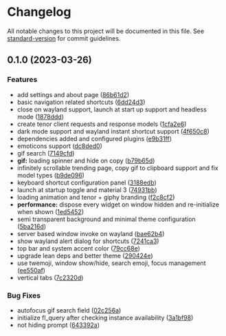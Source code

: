 # Changelog

All notable changes to this project will be documented in this file. See [standard-version](https://github.com/conventional-changelog/standard-version) for commit guidelines.

## 0.1.0 (2023-03-26)


### Features

* add settings and about page ([86b61d2](https://github.com/KRTirtho/flemozi/commit/86b61d2edca9243d58af844c11811f91222a9a98))
* basic navigation related shortcuts ([6dd24d3](https://github.com/KRTirtho/flemozi/commit/6dd24d3b1c7a2fe963d8f821e66508397b9dd852))
* close on wayland support, launch at start up support and headless mode ([1878ddd](https://github.com/KRTirtho/flemozi/commit/1878ddd9b591a62f982651298ad9ea0cbb7f0880))
* create tenor client requests and response models ([1cfa2e6](https://github.com/KRTirtho/flemozi/commit/1cfa2e6dbd0999788c7a0824e1453e19815526fd))
* dark mode support and wayland instant shortcut support ([4f650c8](https://github.com/KRTirtho/flemozi/commit/4f650c8f9e8314587ce0503c8aa16fa5aaa90e8a))
* dependencies added and configured plugins ([e9b31ff](https://github.com/KRTirtho/flemozi/commit/e9b31ffa456bf661baac13aae0a932304b175069))
* emoticons support ([dc8ded0](https://github.com/KRTirtho/flemozi/commit/dc8ded0f3a9cd62a90957fc99b57f93e0b03e0cb))
* gif search ([7149cfd](https://github.com/KRTirtho/flemozi/commit/7149cfd46289f42f22b8a4a3dadc9235bd6810f3))
* **gif:** loading spinner and hide on copy ([b79b65d](https://github.com/KRTirtho/flemozi/commit/b79b65dc944f89944ad15edb792823d2ba8a4478))
* infinitely scrollable trending page, copy gif to clipboard support and fix model types ([b9de096](https://github.com/KRTirtho/flemozi/commit/b9de096c971b875e0bee0b875a0f6ce1a2008f06))
* keyboard shortcut configuration panel ([3188edb](https://github.com/KRTirtho/flemozi/commit/3188edb2ba456ad54ae79b4da742e5e694934c82))
* launch at startup toggle and material 3 ([74931bb](https://github.com/KRTirtho/flemozi/commit/74931bb25c30e972e379502c99fcd612bcfc093e))
* loading animation and tenor + giphy branding ([f2c8cf2](https://github.com/KRTirtho/flemozi/commit/f2c8cf2720b85ea23a68123a4757f89e0595b620))
* **performance:** dispose every widget on window hidden and re-initialize when shown ([1ed5452](https://github.com/KRTirtho/flemozi/commit/1ed54521fdf7253e7664073394acf0bd1eb03699))
* semi transparent background and minimal theme configuration ([5ba216d](https://github.com/KRTirtho/flemozi/commit/5ba216d5b8ba2e878dbec1cafda243b804055d32))
* server based window invoke on wayland ([bae62b4](https://github.com/KRTirtho/flemozi/commit/bae62b4e2c03a5641dc7265fc472b507a405270b))
* show wayland alert dialog for shortcuts ([7241ca3](https://github.com/KRTirtho/flemozi/commit/7241ca363f304972d6333e5d351afcb5c7192ea2))
* top bar and system accent color ([79cc68e](https://github.com/KRTirtho/flemozi/commit/79cc68e59fc2589eefba9f305a6f1114c9d40566))
* upgrade lean deps and better theme ([290424e](https://github.com/KRTirtho/flemozi/commit/290424ec54eb64f40164244ec94c5ebbfef141ee))
* use twemoji, window show/hide, search emoji, focus management ([ee550af](https://github.com/KRTirtho/flemozi/commit/ee550af52266140e9cadd68f1a11b411522a23e0))
* vertical tabs ([7c2320d](https://github.com/KRTirtho/flemozi/commit/7c2320d6829987e302875902ff34db3322b08bb2))


### Bug Fixes

* autofocus gif search field ([02c256a](https://github.com/KRTirtho/flemozi/commit/02c256ab2c82e7fe5c5b40f79facd18740c30de0))
* initialize fl_query after checking instance availability ([3a1bf98](https://github.com/KRTirtho/flemozi/commit/3a1bf988b09750294aaace13e87dd401188cc87d))
* not hiding prompt ([643392a](https://github.com/KRTirtho/flemozi/commit/643392a6b49875f890c122b0dd8084530e952a14))

